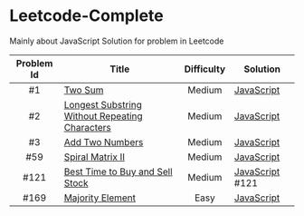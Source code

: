 # Leetcode-Complete
Mainly about JavaScript Solution for problem in Leetcode

Problem Id | Title | Difficulty | Solution
:---: | --- | :---: | ---
 #1 | [Two Sum](https://leetcode.com/problems/two-sum/) | Medium | [JavaScript](https://github.com/zry656565/Leetcode-Complete/blob/master/code/js/two_sum.js)
 #2 | [Longest Substring Without Repeating Characters](https://leetcode.com/problems/longest-substring-without-repeating-characters/) | Medium | [JavaScript](https://github.com/zry656565/Leetcode-Complete/blob/master/code/js/add_two_numbers.js)
 #3 | [Add Two Numbers](https://leetcode.com/problems/add-two-numbers/) | Medium | [JavaScript](https://github.com/zry656565/Leetcode-Complete/blob/master/code/js/longest_substring_without_repeating.js)
 #59 | [Spiral Matrix II](https://leetcode.com/problems/spiral-matrix-ii/) | Medium | [JavaScript](https://github.com/zry656565/Leetcode-Complete/blob/master/code/js/spiral_matrix_ii.js)
 #121 | [Best Time to Buy and Sell Stock](https://leetcode.com/problems/best-time-to-buy-and-sell-stock/) | Medium | [JavaScript](https://github.com/zry656565/Leetcode-Complete/blob/master/code/js/best_time_to_buy_and_sell_stock.js) #121 | [Best Time to Buy and Sell Stock](https://leetcode.com/problems/best-time-to-buy-and-sell-stock/) | Medium | [JavaScript](https://github.com/zry656565/Leetcode-Complete/blob/master/code/js/best_time_to_buy_and_sell_stock.js)
 #169 | [Majority Element](https://leetcode.com/problems/majority-element/) | Easy | [JavaScript](https://github.com/zry656565/Leetcode-Complete/blob/master/code/js/majority_element.js)